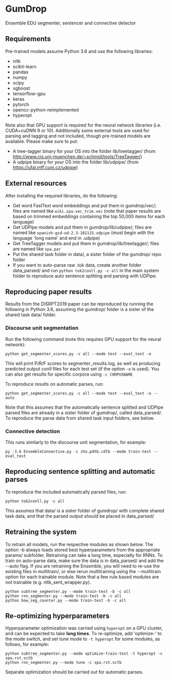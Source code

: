 # GumDrop

Ensemble EDU segmenter, sentencer and connective detector

## Requirements

Pre-trained models assume Python 3.6 and use the following libraries:

  * nltk
  * scikit-learn
  * pandas
  * numpy
  * scipy
  * xgboost
  * tensorflow-gpu
  * keras
  * pytorch
  * opencc-python-reimplemented 
  * hyperopt
  
Note also that GPU support is required for the neural network libraries (i.e. CUDA+cuDNN 9 or 10). Additionally some external tools are used for parsing and tagging and not included, though pre-trained models are available. Please make sure to put:

  * A tree-tagger binary for your OS into the folder lib/treetagger/ (from http://www.cis.uni-muenchen.de/~schmid/tools/TreeTagger/)
  * A udpipe binary for your OS into the folder lib/udpipe/ (from https://ufal.mff.cuni.cz/udpipe)

## External resources

After installing the required libraries, do the following:

  * Get word FastText word embeddings and put them in gumdrop/vec/; files are named like `wiki.spa.vec_trim.vec` (note that paper results are based on trimmed embeddings containing the top 50,000 items for each language)
  * Get UDPipe models and put them in gumdrop/lib/udpipe/; files are named like `spanish-gsd-ud-2.3-181115.udpipe` (must begin with the language 'long name' and end in .udpipe)
  * Get TreeTagger models and put them in gumdrop/lib/treetagger/; files are named like `spa.par`
  * Put the shared task folder in data/, a sister folder of the gumdrop/ repo folder
  * If you want to auto-parse raw .tok data, create another folder data_parsed/ and run `python tok2conll.py -c all` in the main system folder to reproduce auto sentence splitting and parsing with UDPipe.

## Reproducing paper results

Results from the DISRPT2019 paper can be reproduced by running the following in Python 3.6, assuming the gumdrop/ folder is a sister of the shared task data/ folder.

### Discourse unit segmentation 

Run the following command (note this requires GPU support for the neural network):

```
python get_segmenter_scores.py -c all --mode test --eval_test -o
```

This will print P/R/F scores to segmenter_results.log, as well as producing predicted output conll files for each test set (if the option `-o` is used). You can also get results for specific corpora using `-c CORPUSNAME`

To reproduce results on automatic parses, run:

```
python get_segmenter_scores.py -c all --mode test --eval_test -o --auto
```

Note that this assumes that the automatically sentence splitted and UDPipe parsed files are already in a sister folder of gumdrop/, called data_parsed/. To reproduce the parse data from shared task input folders, see below.

### Connective detection

This runs similarly to the discourse unit segmentation, for example:

```
py -3.6 EnsembleConnective.py -c zho.pdtb.cdtb --mode train-test --eval_test
```

## Reproducing sentence splitting and automatic parses

To reproduce the included automatically parsed files, run:

```
python tok2conll.py -c all
```

This assumes that data/ is a sister folder of gumdrop/ with complete shared task data, and that the parsed output should be placed in data_parsed/

## Retraining the system

To retrain all models, run the respective modules as shown below. The option -b always loads stored best hyperparameters from the appropriate params/ subfolder. Retraining can take a long time, especially for RNNs. To train on auto-parse data, make sure the data is in data_parsed/ and add the --auto flag. If you are retraining the Ensemble, you will need to re-use the existing files in multitrain/, or else rerun multitraining using the --multitrain option for each trainable module. Note that a few rule based modules are not trainable (e.g. nltk_sent_wrapper.py).

```
python subtree_segmenter.py --mode train-test -b -c all
python rnn_segmenter.py --mode train-test -b -c all
python bow_seg_counter.py --mode train-test -b -c all
```

## Re-optimizing hyperparameters

Hyperparameter optimization was carried using `hyperopt` on a GPU cluster, and can be expected to take **long times**. To re-optimize, add 'optimize-' to the mode switch, and set tune mode to `-t hyperopt` for some modules, as follows, for example:

```
python subtree_segmenter.py --mode optimize-train-test -t hyperopt -c spa.rst.sctb
python rnn_segmenter.py --mode tune -c spa.rst.sctb
```

Separate optimization should be carried out for automatic parses.
